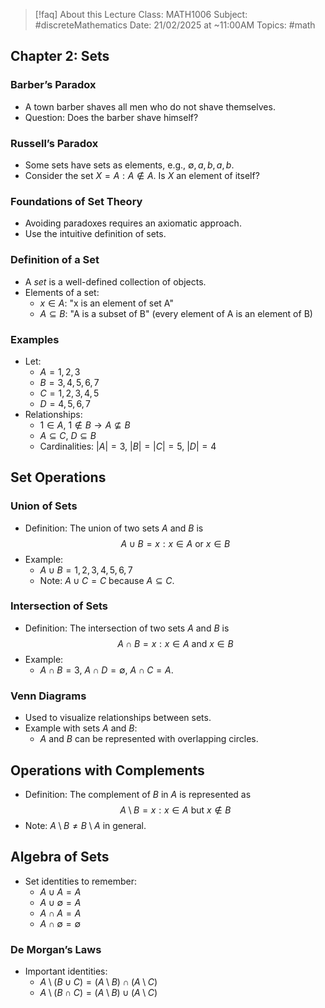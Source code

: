 
> [!faq] About this Lecture
> Class: MATH1006
> Subject: #discreteMathematics
> Date: 21/02/2025 at ~11:00AM
> Topics: #math

## Chapter 2: Sets

### Barber’s Paradox

- A town barber shaves all men who do not shave themselves.
- Question: Does the barber shave himself?

### Russell’s Paradox

- Some sets have sets as elements, e.g., ${ \emptyset, { a }, { b }, { a, b } }$.
- Consider the set $X = { A : A \not\in A }$. Is $X$ an element of itself?

### Foundations of Set Theory

- Avoiding paradoxes requires an axiomatic approach.
- Use the intuitive definition of sets.

### Definition of a Set

- A _set_ is a well-defined collection of objects.
- Elements of a set:
    - $x \in A$: "x is an element of set A"
    - $A \subseteq B$: "A is a subset of B" (every element of A is an element of B)

### Examples

- Let:
    - $A = { 1, 2, 3 }$
    - $B = { 3, 4, 5, 6, 7 }$
    - $C = { 1, 2, 3, 4, 5 }$
    - $D = { 4, 5, 6, 7 }$
- Relationships:
    - $1 \in A$, $1 \not\in B \rightarrow A \not\subseteq B$
    - $A \subseteq C$, $D \subseteq B$
    - Cardinalities: $|A| = 3$, $|B| = |C| = 5$, $|D| = 4$

## Set Operations

### Union of Sets

- Definition: The union of two sets $A$ and $B$ is  
    $$A \cup B = { x : x \in A \text{ or } x \in B }$$
- Example:
    - $A \cup B = { 1, 2, 3, 4, 5, 6, 7 }$
    - Note: $A \cup C = C$ because $A \subseteq C$.

### Intersection of Sets

- Definition: The intersection of two sets $A$ and $B$ is  
    $$A \cap B = { x : x \in A \text{ and } x \in B }$$
- Example:
    - $A \cap B = { 3 }$, $A \cap D = \emptyset$, $A \cap C = A$.

### Venn Diagrams

- Used to visualize relationships between sets.
- Example with sets $A$ and $B$:
    - $A$ and $B$ can be represented with overlapping circles.

## Operations with Complements

- Definition: The complement of $B$ in $A$ is represented as  
    $$A \setminus B = { x : x \in A \text{ but } x \notin B }$$
- Note: $A \setminus B \neq B \setminus A$ in general.

## Algebra of Sets

- Set identities to remember:
    - $A \cup A = A$
    - $A \cup \emptyset = A$
    - $A \cap A = A$
    - $A \cap \emptyset = \emptyset$

### De Morgan’s Laws

- Important identities:
    - $A \setminus (B \cup C) = (A \setminus B) \cap (A \setminus C)$
    - $A \setminus (B \cap C) = (A \setminus B) \cup (A \setminus C)$